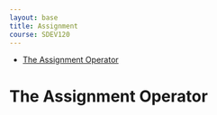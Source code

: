 ```yaml
---
layout: base
title: Assignment
course: SDEV120
---
```


- [The Assignment Operator](#the-assignment-operator)

# The Assignment Operator
